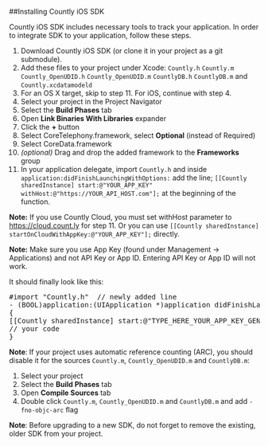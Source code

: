 ##Installing Countly iOS SDK

Countly iOS SDK includes necessary tools to track your application. In order to integrate SDK to your application, follow these steps.

1. Download Countly iOS SDK (or clone it in your project as a git submodule).
2. Add these files to your project under Xcode: `Countly.h` `Countly.m` `Countly_OpenUDID.h` `Countly_OpenUDID.m` `CountlyDB.h` `CountlyDB.m` and `Countly.xcdatamodeld`
3. For an OS X target, skip to step 11. For iOS, continue with step 4.
4. Select your project in the Project Navigator
5. Select the **Build Phases** tab
6. Open **Link Binaries With Libraries** expander
7. Click the **+** button
8. Select CoreTelephony.framework, select **Optional** (instead of Required)
9. Select CoreData.framework
10. *(optional)* Drag and drop the added framework to the **Frameworks** group
11. In your application delegate, import `Countly.h`
and inside `application:didFinishLaunchingWithOptions:`  add the line;
`[[Countly sharedInstance] start:@"YOUR_APP_KEY" withHost:@"https://YOUR_API_HOST.com"];` at the beginning of the function.

**Note:** If you use Countly Cloud, you must set withHost parameter to https://cloud.count.ly for step 11.
Or you can use `[[Countly sharedInstance] startOnCloudWithAppKey:@"YOUR_APP_KEY"];` directly.

**Note:** Make sure you use App Key (found under Management -> Applications) and not API Key or App ID. Entering API Key or App ID will not work.

It should finally look like this:

<pre class="prettyprint">
#import "Countly.h"  // newly added line
- (BOOL)application:(UIApplication *)application didFinishLaunchingWithOptions:(NSDictionary *)launchOptions
{
[[Countly sharedInstance] start:@"TYPE_HERE_YOUR_APP_KEY_GENERATED_IN_COUNTLY_ADMIN_DASHBOARD" withHost:@"http://TYPE_HERE_URL_WHERE_API_IS_HOSTED"]; // newly added line
// your code
}
</pre>

**Note**: If your project uses automatic reference counting (ARC), you should disable it for the sources `Countly.m`, `Countly_OpenUDID.m` and `CountlyDB.m`:

1. Select your project
2. Select the **Build Phases** tab
3. Open **Compile Sources** tab
4. Double click `Countly.m`, `Countly_OpenUDID.m` and `CountlyDB.m` and add `-fno-objc-arc` flag

**Note**: Before upgrading to a new SDK, do not forget to remove the existing, older SDK from your project.